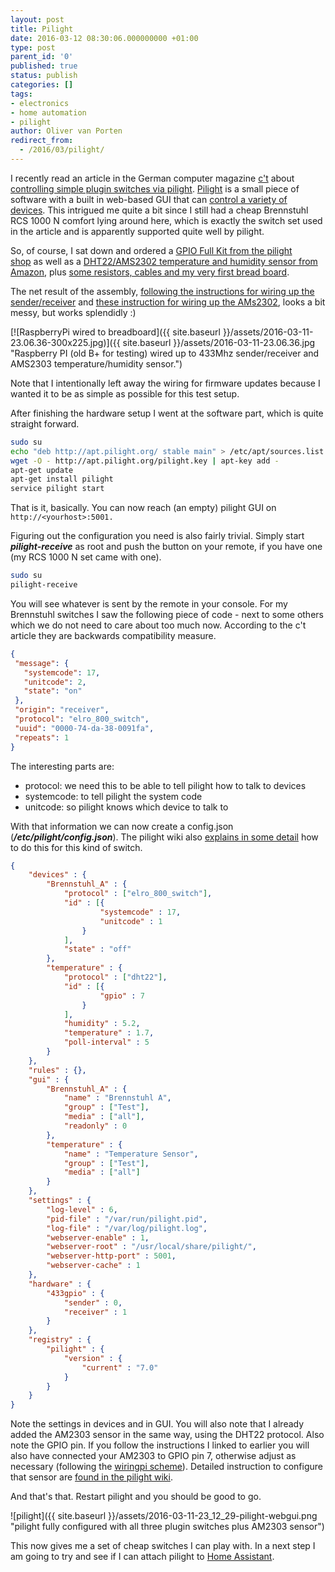 ```yaml
---
layout: post
title: Pilight
date: 2016-03-12 08:30:06.000000000 +01:00
type: post
parent_id: '0'
published: true
status: publish
categories: []
tags:
- electronics
- home automation
- pilight
author: Oliver van Porten
redirect_from:
  - /2016/03/pilight/
---
```

I recently read an article in the German computer magazine [c't](http://www.heise.de/ct) about [controlling simple plugin switches via pilight](http://www.heise.de/ct/ausgabe/2016-2-Funksteckdosen-und-mehr-mit-dem-Raspi-steuern-3057510.html). [Pilight](https://www.pilight.org/) is a small piece of software with a built in web-based GUI that can [control a variety of devices](https://wiki.pilight.org/doku.php/protocols). This intrigued me quite a bit since I still had a cheap Brennstuhl RCS 1000 N comfort lying around here, which is exactly the switch set used in the article and is apparently supported quite well by pilight.

So, of course, I sat down and ordered a [GPIO Full Kit from the pilight shop](https://www.pilight.org/shop/#) as well as a [DHT22/AMS2302 temperature and humidity sensor from Amazon](http://www.amazon.de/gp/product/B00L3I91TO), plus [some resistors, cables and my very first bread board](http://www.amazon.de/gp/product/B00DGNZ9G8).

The net result of the assembly, [following the instructions for wiring up the sender/receiver](https://manual.pilight.org/en/electronics-wiring) and [these instruction for wiring up the AMs2302](http://www.home-automation-community.com/temperature-and-humidity-from-am2302-dht22-sensor-displayed-as-chart/), looks a bit messy, but works splendidly :)

[![RaspberryPi wired to breadboard]({{ site.baseurl }}/assets/2016-03-11-23.06.36-300x225.jpg)]({{ site.baseurl }}/assets/2016-03-11-23.06.36.jpg "Raspberry PI (old B+ for testing) wired up to 433Mhz sender/receiver and AMS2303 temperature/humidity sensor.")

Note that I intentionally left away the wiring for firmware updates because I wanted it to be as simple as possible for this test setup.

After finishing the hardware setup I went at the software part, which is quite straight forward.

``` bash
sudo su
echo "deb http://apt.pilight.org/ stable main" > /etc/apt/sources.list.d/pilight.list
wget -O - http://apt.pilight.org/pilight.key | apt-key add -
apt-get update
apt-get install pilight
service pilight start
```

That is it, basically. You can now reach (an empty) pilight GUI on ``http://<yourhost>:5001.`` 

Figuring out the configuration you need is also fairly trivial. Simply start _**pilight-receive**_ as root and push the button on your remote, if you have one (my RCS 1000 N set came with one).

``` bash
sudo su
pilight-receive
```

You will see whatever is sent by the remote in your console. For my Brennstuhl switches I saw the following piece of code - next to some others which we do not need to care about too much now. According to the c't article they are backwards compatibility measure.

``` json
{
 "message": {
   "systemcode": 17,
   "unitcode": 2,
   "state": "on"
 },
 "origin": "receiver",
 "protocol": "elro_800_switch",
 "uuid": "0000-74-da-38-0091fa",
 "repeats": 1
}
```

The interesting parts are:

*   protocol: we need this to be able to tell pilight how to talk to devices
*   systemcode: to tell pilight the system code
*   unitcode: so pilight knows which device to talk to

With that information we can now create a config.json (_**/etc/pilight/config.json**_). The pilight wiki also [explains in some detail](https://wiki.pilight.org/doku.php/elro_he_switch_v7_0) how to do this for this kind of switch.

``` json
{
    "devices" : {
        "Brennstuhl_A" : {
            "protocol" : ["elro_800_switch"],
            "id" : [{
                    "systemcode" : 17,
                    "unitcode" : 1
                }
            ],
            "state" : "off"
        },
        "temperature" : {
            "protocol" : ["dht22"],
            "id" : [{
                    "gpio" : 7
                }
            ],
            "humidity" : 5.2,
            "temperature" : 1.7,
            "poll-interval" : 5
        }
    },
    "rules" : {},
    "gui" : {
        "Brennstuhl_A" : {
            "name" : "Brennstuhl A",
            "group" : ["Test"],
            "media" : ["all"],
            "readonly" : 0
        },
        "temperature" : {
            "name" : "Temperature Sensor",
            "group" : ["Test"],
            "media" : ["all"]
        }
    },
    "settings" : {
        "log-level" : 6,
        "pid-file" : "/var/run/pilight.pid",
        "log-file" : "/var/log/pilight.log",
        "webserver-enable" : 1,
        "webserver-root" : "/usr/local/share/pilight/",
        "webserver-http-port" : 5001,
        "webserver-cache" : 1
    },
    "hardware" : {
        "433gpio" : {
            "sender" : 0,
            "receiver" : 1
        }
    },
    "registry" : {
        "pilight" : {
            "version" : {
                "current" : "7.0"
            }
        }
    }
}
```

Note the settings in devices and in GUI. You will also note that I already added the AM2303 sensor in the same way, using the DHT22 protocol. Also note the GPIO pin. If you follow the instructions I linked to earlier you will also have connected your AM2303 to GPIO pin 7, otherwise adjust as necessary (following the [wiringpi scheme](http://wiringpi.com/pins/)). Detailed instruction to configure that sensor are [found in the pilight wiki](https://wiki.pilight.org/doku.php/dht22_v7_0).

And that's that. Restart pilight and you should be good to go.

![pilight]({{ site.baseurl }}/assets/2016-03-11-23_12_29-pilight-webgui.png "pilight fully configured with all three plugin switches plus AM2303 sensor")

This now gives me a set of cheap switches I can play with. In a next step I am going to try and see if I can attach pilight to [Home Assistant](https://home-assistant.io/).